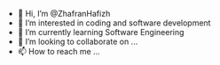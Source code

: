 - 👋 Hi, I’m @ZhafranHafizh
- 👀 I’m interested in coding and software development
- 🌱 I’m currently learning Software Engineering
- 💞️ I’m looking to collaborate on ...
- 📫 How to reach me ...

<!---
ZhafranHafizh/ZhafranHafizh is a ✨ special ✨ repository because its `README.md` (this file) appears on your GitHub profile.
You can click the Preview link to take a look at your changes.
--->
